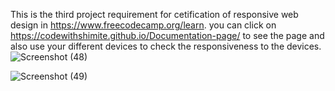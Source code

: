 This is the third project requirement for cetification of responsive web design in https://www.freecodecamp.org/learn. 
you can click on https://codewithshimite.github.io/Documentation-page/  to see the page and also use your different devices to check the responsiveness to the devices.
![Screenshot (48)](https://github.com/Codewithshimite/Documentation-page/assets/148382968/7c3b996d-32fb-449b-a1c7-06a242acb7b6)

![Screenshot (49)](https://github.com/Codewithshimite/Documentation-page/assets/148382968/ac388128-ebff-492e-bd05-dc82bc2f4515)

